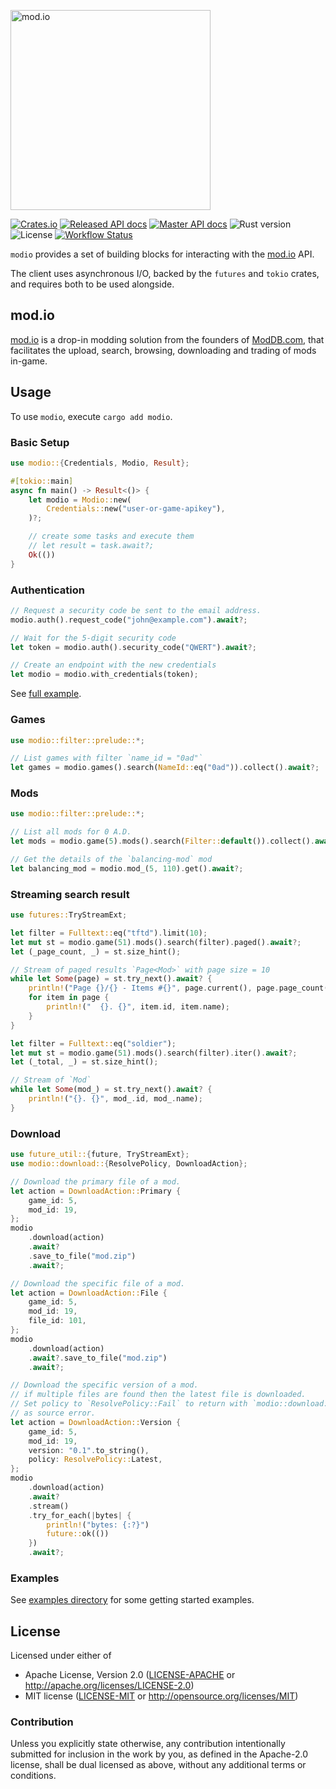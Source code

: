 <a href="https://mod.io"><img src="https://github.com/nickelc/modio-rs/raw/master/header.png" alt="mod.io" width="320"/></a>

[![Crates.io][crates-badge]][crates-url]
[![Released API docs][docs-badge]][docs-url]
[![Master API docs][master-docs-badge]][master-docs-url]
![Rust version][rust-version]
![License][license-badge]
[![Workflow Status][workflow-badge]][actions-url]

[crates-badge]: https://img.shields.io/crates/v/modio.svg
[crates-url]: https://crates.io/crates/modio
[docs-badge]: https://docs.rs/modio/badge.svg
[docs-url]: https://docs.rs/modio
[license-badge]: https://img.shields.io/crates/l/modio.svg
[master-docs-badge]: https://img.shields.io/badge/docs-master-green.svg
[master-docs-url]: https://nickelc.github.io/modio-rs/master/
[workflow-badge]: https://github.com/nickelc/modio-rs/workflows/ci/badge.svg
[actions-url]: https://github.com/nickelc/modio-rs/actions
[rust-version]: https://img.shields.io/badge/rust-1.82.0%2B-lightgrey.svg?logo=rust

`modio` provides a set of building blocks for interacting with the [mod.io](https://mod.io) API.

The client uses asynchronous I/O, backed by the `futures` and `tokio` crates, and requires both to be used alongside.

## mod.io
[mod.io](https://mod.io) is a drop-in modding solution from the founders of [ModDB.com](https://www.moddb.com),
that facilitates the upload, search, browsing, downloading and trading of mods in-game.

## Usage

To use `modio`, execute `cargo add modio`.

### Basic Setup
```rust
use modio::{Credentials, Modio, Result};

#[tokio::main]
async fn main() -> Result<()> {
    let modio = Modio::new(
        Credentials::new("user-or-game-apikey"),
    )?;

    // create some tasks and execute them
    // let result = task.await?;
    Ok(())
}
```

### Authentication
```rust
// Request a security code be sent to the email address.
modio.auth().request_code("john@example.com").await?;

// Wait for the 5-digit security code
let token = modio.auth().security_code("QWERT").await?;

// Create an endpoint with the new credentials
let modio = modio.with_credentials(token);
```
See [full example](examples/auth.rs).

### Games
```rust
use modio::filter::prelude::*;

// List games with filter `name_id = "0ad"`
let games = modio.games().search(NameId::eq("0ad")).collect().await?;
```

### Mods
```rust
use modio::filter::prelude::*;

// List all mods for 0 A.D.
let mods = modio.game(5).mods().search(Filter::default()).collect().await?;

// Get the details of the `balancing-mod` mod
let balancing_mod = modio.mod_(5, 110).get().await?;
```

### Streaming search result
```rust
use futures::TryStreamExt;

let filter = Fulltext::eq("tftd").limit(10);
let mut st = modio.game(51).mods().search(filter).paged().await?;
let (_page_count, _) = st.size_hint();

// Stream of paged results `Page<Mod>` with page size = 10
while let Some(page) = st.try_next().await? {
    println!("Page {}/{} - Items #{}", page.current(), page.page_count(), page.len());
    for item in page {
        println!("  {}. {}", item.id, item.name);
    }
}

let filter = Fulltext::eq("soldier");
let mut st = modio.game(51).mods().search(filter).iter().await?;
let (_total, _) = st.size_hint();

// Stream of `Mod`
while let Some(mod_) = st.try_next().await? {
    println!("{}. {}", mod_.id, mod_.name);
}
```

### Download
```rust
use future_util::{future, TryStreamExt};
use modio::download::{ResolvePolicy, DownloadAction};

// Download the primary file of a mod.
let action = DownloadAction::Primary {
    game_id: 5,
    mod_id: 19,
};
modio
    .download(action)
    .await?
    .save_to_file("mod.zip")
    .await?;

// Download the specific file of a mod.
let action = DownloadAction::File {
    game_id: 5,
    mod_id: 19,
    file_id: 101,
};
modio
    .download(action)
    .await?.save_to_file("mod.zip")
    .await?;

// Download the specific version of a mod.
// if multiple files are found then the latest file is downloaded.
// Set policy to `ResolvePolicy::Fail` to return with `modio::download::Error::MultipleFilesFound`
// as source error.
let action = DownloadAction::Version {
    game_id: 5,
    mod_id: 19,
    version: "0.1".to_string(),
    policy: ResolvePolicy::Latest,
};
modio
    .download(action)
    .await?
    .stream()
    .try_for_each(|bytes| {
        println!("bytes: {:?}")
        future::ok(())
    })
    .await?;
```

### Examples

See [examples directory](examples/) for some getting started examples.

## License

Licensed under either of

- Apache License, Version 2.0 ([LICENSE-APACHE](LICENSE-APACHE) or http://apache.org/licenses/LICENSE-2.0)
- MIT license ([LICENSE-MIT](LICENSE-MIT) or http://opensource.org/licenses/MIT)

### Contribution

Unless you explicitly state otherwise, any contribution intentionally submitted for inclusion in the work by you,
as defined in the Apache-2.0 license, shall be dual licensed as above, without any additional terms or conditions.
